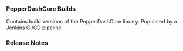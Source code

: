 ### PepperDashCore Builds

Contains build versions of the PepperDashCore library.  Populated by a Jenkins CI/CD pipeline

### Release Notes